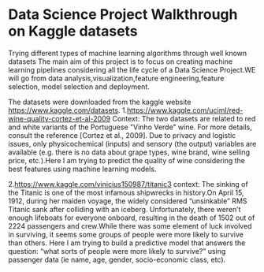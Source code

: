 # Data Science Project Walkthrough on Kaggle datasets
Trying different types of machine learning algorithms through well known datasets
The main aim of this project is to focus on creating machine learning pipelines considering all the life cycle of a Data Science Project.WE will go from data analysis,visualization,feature engineering,feature selection, model selection and deployment.

The datasets were downloaded from the kaggle website https://www.kaggle.com/datasets.
1.https://www.kaggle.com/uciml/red-wine-quality-cortez-et-al-2009
  Context: The two datasets are related to red and white variants of the Portuguese "Vinho Verde" wine. For more details, consult the reference [Cortez et al., 2009]. Due to privacy and logistic issues, only physicochemical (inputs) and sensory (the output) variables are available (e.g. there is no data about grape types, wine brand, wine selling price, etc.).Here I am trying to predict the quality of wine considering the best features using machine learning models.
  
2.https://www.kaggle.com/vinicius150987/titanic3
context: The sinking of the Titanic is one of the most infamous shipwrecks in history.On April 15, 1912, during her maiden voyage, the widely considered “unsinkable” RMS Titanic sank after colliding with an iceberg. Unfortunately, there weren’t enough lifeboats for everyone onboard, resulting in the death of 1502 out of 2224 passengers and crew.While there was some element of luck involved in surviving, it seems some groups of people were more likely to survive than others. Here I am trying to build a predictive model that answers the question: “what sorts of people were more likely to survive?” using passenger data (ie name, age, gender, socio-economic class, etc).


